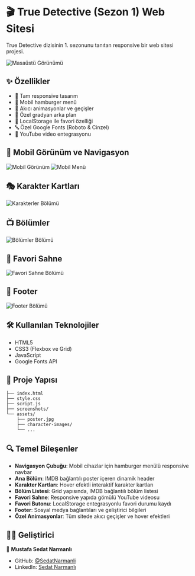 # 🎬 True Detective (Sezon 1) Web Sitesi

True Detective dizisinin 1. sezonunu tanıtan responsive bir web sitesi projesi.

![Masaüstü Görünümü](./Insider%20Bootcamp%20-%20Proje%201/screenshots/web.PNG)

## ✨ Özellikler

- 📱 Tam responsive tasarım
- 🍔 Mobil hamburger menü
- 💫 Akıcı animasyonlar ve geçişler
- 🎨 Özel gradyan arka plan
- 💾 LocalStorage ile favori özelliği
- 🔤 Özel Google Fonts (Roboto & Cinzel)
- 🎥 YouTube video entegrasyonu

## 📱 Mobil Görünüm ve Navigasyon
![Mobil Görünüm](./Insider%20Bootcamp%20-%20Proje%201/screenshots/mobile.png)
![Mobil Menü](./Insider%20Bootcamp%20-%20Proje%201/screenshots/hamburger.png)

## 🎭 Karakter Kartları
![Karakterler Bölümü](./Insider%20Bootcamp%20-%20Proje%201/screenshots/karakterler.PNG)

## 📺 Bölümler
![Bölümler Bölümü](./Insider%20Bootcamp%20-%20Proje%201/screenshots/bölümler.PNG)

## 🎥 Favori Sahne
![Favori Sahne Bölümü](./Insider%20Bootcamp%20-%20Proje%201/screenshots/favori.PNG)

## 👣 Footer
![Footer Bölümü](./Insider%20Bootcamp%20-%20Proje%201/screenshots/footer.PNG)

## 🛠️ Kullanılan Teknolojiler

- HTML5
- CSS3 (Flexbox ve Grid)
- JavaScript
- Google Fonts API

## 📂 Proje Yapısı
```
├── index.html
├── style.css
├── script.js
├── screenshots/
└── assets/
    ├── poster.jpg
    ├── character-images/
    └── ...
```


## 🔍 Temel Bileşenler

- **Navigasyon Çubuğu**: Mobil cihazlar için hamburger menülü responsive navbar
- **Ana Bölüm**: IMDB bağlantılı poster içeren dinamik header
- **Karakter Kartları**: Hover efektli interaktif karakter kartları
- **Bölüm Listesi**: Grid yapısında, IMDB bağlantılı bölüm listesi
- **Favori Sahne**: Responsive yapıda gömülü YouTube videosu
- **Favori Butonu**: LocalStorage entegrasyonlu favori durumu kaydı
- **Footer**: Sosyal medya bağlantıları ve geliştirici bilgileri
- **Özel Animasyonlar**: Tüm sitede akıcı geçişler ve hover efektleri

## 👨‍💻 Geliştirici

👤 **Mustafa Sedat Narmanlı**
- GitHub: [@SedatNarmanli](https://github.com/SedatNarmanli)
- LinkedIn: [Sedat Narmanlı](https://www.linkedin.com/in/sedat-narmanli/)